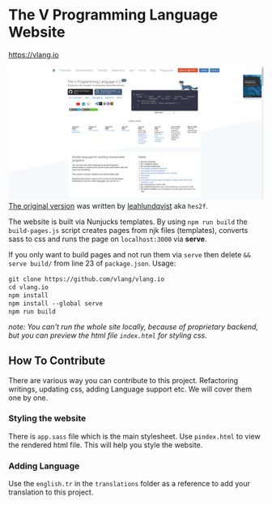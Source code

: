 # The V Programming Language Website

https://vlang.io

![Example](example.png)\
[The original version](https://github.com/hex2f/vlang.io) was written by [leahlundqvist](https://github.com/hex2f) aka ``hes2f``.

The website is built via Nunjucks templates. By using ``npm run build`` the ``build-pages.js`` script creates pages from njk files (templates), converts sass to css and runs the page on ``localhost:3000`` via **serve**.

If you only want to build pages and not run them via ``serve`` then delete ``&& serve build/`` from line 23 of ``package.json``.
Usage:
```
git clone https://github.com/vlang/vlang.io
cd vlang.io
npm install
npm install --global serve
npm run build
```

*note: You can't run the whole site locally, because of proprietary backend, but you can preview the html file `index.html` for styling css.*

## How To Contribute

There are various way you can contribute to this project. Refactoring writings, updating css, adding Language support etc. We will cover them one by one.

### Styling the website

There is `app.sass` file which is the main stylesheet. Use `pindex.html` to view the rendered html file. This will help you style the website.

### Adding Language

Use the `english.tr` in the ``translations`` folder as a reference to add your translation to this project.
